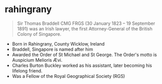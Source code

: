 # rahingrany

> Sir Thomas Braddell CMG FRGS (30 January 1823 – 19 September 1891) was an Irish lawyer, the first Attorney-General of the British Colony of Singapore.

* Born in Rahingrany, County Wicklow, Ireland
* Braddell, Singapore is named after him
* Awarded the Order of St Michael and St George. The Order's motto is Auspicium Melioris Ævi.
* Charles Burton Buckley worked as his assistant, later becoming his lifelong friend.
* Was a Fellow of the Royal Geographical Society (RGS)

